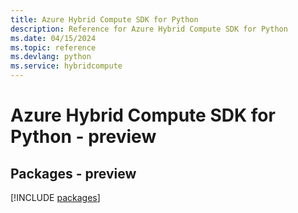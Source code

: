 ```yaml
---
title: Azure Hybrid Compute SDK for Python
description: Reference for Azure Hybrid Compute SDK for Python
ms.date: 04/15/2024
ms.topic: reference
ms.devlang: python
ms.service: hybridcompute
---
```

# Azure Hybrid Compute SDK for Python - preview
## Packages - preview
[!INCLUDE [packages](hybrid-compute-index.md)]